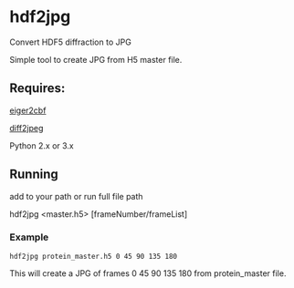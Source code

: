# hdf2jpg
Convert HDF5 diffraction to JPG 


Simple tool to create JPG from H5 master file. 

## Requires:

[eiger2cbf](https://github.com/biochem-fan/eiger2cbf)

[diff2jpeg](http://www.ccp4.ac.uk/html/DiffractionImage.html)

Python 2.x or 3.x


## Running 

add to your path or run full file path 

hdf2jpg <master.h5> [frameNumber/frameList]

### Example

```hdf2jpg protein_master.h5 0 45 90 135 180```

This will create a JPG of frames 0 45 90 135 180 from protein_master file. 
